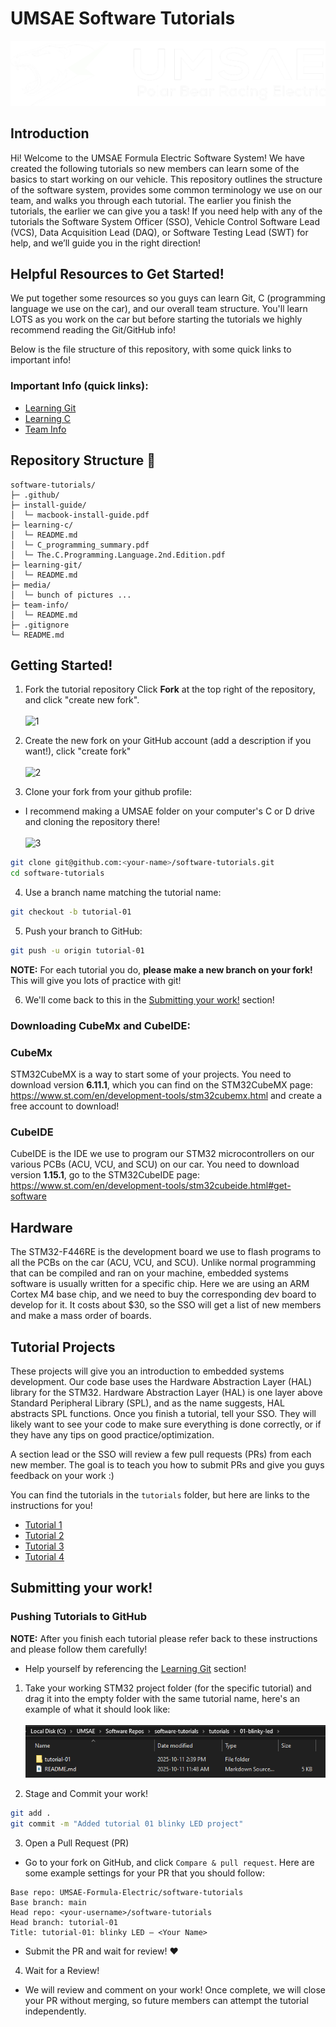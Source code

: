 <div class="title">

# UMSAE Software Tutorials

</div>

![title pic](./Media/ePBR_Logo.png)


<div id="Introduction Label">

## Introduction

</div>

Hi! Welcome to the UMSAE Formula Electric Software System! We have
created the following tutorials so new members can learn some of the
basics to start working on our vehicle. This repository outlines the
structure of the software system, provides some common terminology we
use on our team, and walks you through each tutorial. The earlier you
finish the tutorials, the earlier we can give you a task! If you need
help with any of the tutorials the Software System Officer (SSO),
Vehicle Control Software Lead (VCS), Data Acquisition Lead (DAQ), or
Software Testing Lead (SWT) for help, and we’ll guide you in the right
direction!

<div id="Helpful Resources to Get Started!">

## Helpful Resources to Get Started!

</div>

We put together some resources so you guys can learn Git, C (programming language we use on the car), and our overall team structure. You'll learn LOTS as you work on the car but before starting the tutorials we highly recommend reading the Git/GitHub info!

Below is the file structure of this repository, with some quick links to important info!

### Important Info (quick links):
- [Learning Git](./learning-git/README.md)
- [Learning C](./learning-c/README.md)
- [Team Info](./learning-team-info/README.md)

<div id="Repository Structure">

## Repository Structure 📁

</div>

<!-- easter egg moment  -->
<!-- ```mermaid
mindmap
  root((software-tutorials))
    .git
    .github
    install-guide
      README.md
    learning-c
      README.md
    learning-git
      README.md
      Guestbook.md
      Onboarding_UMSAE_Git_Tutorial.pdf
    learning-team-info
      README.md
    Media
    tutorials
      01-blinky-led
        README.md
      02-usart
        README.md
      03-uart-interrupts
        README.md
      04-freertos
        README.md
    .gitignore
    README.md
``` -->

```
software-tutorials/
├─ .github/
├─ install-guide/
│  └─ macbook-install-guide.pdf
├─ learning-c/
│  └─ README.md
│  └─ C_programming_summary.pdf
│  └─ The.C.Programming.Language.2nd.Edition.pdf
├─ learning-git/
│  └─ README.md
├─ media/
│  └─ bunch of pictures ...
├─ team-info/
│  └─ README.md
├─ .gitignore
└─ README.md
```


<div id="Getting Started!">

## Getting Started!

</div>

1. Fork the tutorial repository
Click **Fork** at the top right of the repository, and click "create new fork".
<br><br>
![1](./Media/forkstep1.png)

2. Create the new fork on your GitHub account (add a description if you want!), click "create fork"
<br><br>
![2](./Media/forkstep2.png)

3. Clone your fork from your github profile:
- I recommend making a UMSAE folder on your computer's C or D drive and cloning the repository there!
<br><br>
![3](./Media/cloning-fork.png)

```bash
git clone git@github.com:<your-name>/software-tutorials.git
cd software-tutorials
```

4. Use a branch name matching the tutorial name:

```bash
git checkout -b tutorial-01
```

5. Push your branch to GitHub:

```bash
git push -u origin tutorial-01
```

**NOTE:** For each tutorial you do, **please make a new branch on your fork!** This will give you lots of practice with git!

6. We'll come back to this in the [Submitting your work!](#submitting-your-work) section!

<div id="Downloading CubeMx and CubeIDE">

### Downloading CubeMx and CubeIDE: 

</div>

<div id="CubeMx">

### CubeMx

</div>

STM32CubeMX is a way to start some of your projects. You need to
download version **6.11.1**, which you can find on the STM32CubeMX page:
<https://www.st.com/en/development-tools/stm32cubemx.html> and create a
free account to download!

<div id="CubeIDE">

### CubeIDE

</div>

CubeIDE is the IDE we use to program our STM32 microcontrollers on our
various PCBs (ACU, VCU, and SCU) on our car. You need to download
version **1.15.1**, go to the STM32CubeIDE page:
<https://www.st.com/en/development-tools/stm32cubeide.html#get-software>

<div id="Hardware">

## Hardware

</div>

The STM32-F446RE is the development board we use to flash programs to all the
PCBs on the car (ACU, VCU, and SCU). Unlike normal programming that can
be compiled and ran on your machine, embedded systems software is
usually written for a specific chip. Here we are using an ARM Cortex M4
base chip, and we need to buy the corresponding dev board to develop
for it. It costs about $30, so the SSO will get a list of new members
and make a mass order of boards.

<div id="Tutorial Projects Label">

## Tutorial Projects

</div>

These projects will give you an introduction to embedded systems
development. Our code base uses the Hardware Abstraction Layer (HAL)
library for the STM32. Hardware Abstraction Layer (HAL) is one layer
above Standard Peripheral Library (SPL), and as the name suggests, HAL
abstracts SPL functions. Once you finish a tutorial, tell your SSO. They
will likely want to see your code to make sure everything is done
correctly, or if they have any tips on good practice/optimization.

A section lead or the SSO will review a few pull requests (PRs) from each new member. The goal
is to teach you how to submit PRs and give you guys feedback on your work :)

You can find the tutorials in the `tutorials` folder, but here are links to the instructions for you!

- [Tutorial 1](./tutorials/01-blinky-led/README.md)
- [Tutorial 2](./tutorials/02-usart/README.md)
- [Tutorial 3](./tutorials/03-uart-interrupts/README.md)
- [Tutorial 4](./tutorials/04-freertos/README.md)

<div id="GitHub Tutorial">

## Submitting your work!

</div>

<div id = "Pushing Tutorials to Github">

### Pushing Tutorials to GitHub

</div>

**NOTE:** After you finish each tutorial please refer back to these instructions and please follow them carefully!
- Help yourself by referencing the [Learning Git](./learning-git/README.md) section!

1. Take your working STM32 project folder (for the specific tutorial) and drag it into the empty folder with the same tutorial name, here's an example of what it should look like:
<br><br>
![1](./Media/submitting-work1.png)

2. Stage and Commit your work!

```bash
git add .
git commit -m "Added tutorial 01 blinky LED project"
```

3. Open a Pull Request (PR)

- Go to your fork on GitHub, and click `Compare & pull request`. Here are some example settings for your PR that you should follow:
```
Base repo: UMSAE-Formula-Electric/software-tutorials
Base branch: main
Head repo: <your-username>/software-tutorials
Head branch: tutorial-01
Title: tutorial-01: blinky LED — <Your Name>
```

- Submit the PR and wait for review! ❤️

4. Wait for a Review!

- We will review and comment on your work! Once complete, we will close your PR without merging, so future members can attempt the tutorial independently.

